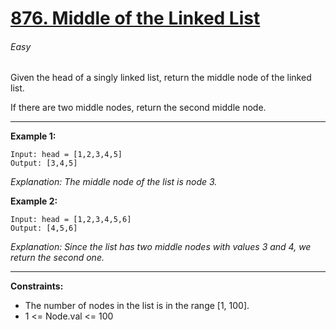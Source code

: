 # [876. Middle of the Linked List](https://leetcode.com/problems/middle-of-the-linked-list "876. Middle of the Linked List")
###### Easy

Given the head of a singly linked list, return the middle node of the linked list.

If there are two middle nodes, return the second middle node.


------------



**Example 1:**

    Input: head = [1,2,3,4,5]
    Output: [3,4,5]
*Explanation: The middle node of the list is node 3.*

**Example 2:**

    Input: head = [1,2,3,4,5,6]
    Output: [4,5,6]
*Explanation: Since the list has two middle nodes with values 3 and 4, we return the second one.*

------------


**Constraints:**

- The number of nodes in the list is in the range [1, 100].
- 1 <= Node.val <= 100